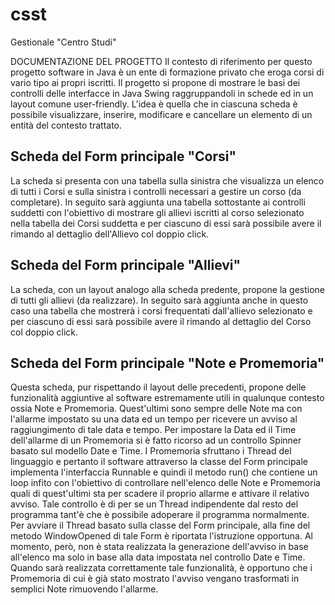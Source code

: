 # csst
Gestionale "Centro Studi"

DOCUMENTAZIONE DEL PROGETTO
Il contesto di riferimento per questo progetto software in Java è un ente di
formazione privato che eroga corsi di vario tipo ai propri iscritti.
Il progetto si propone di mostrare le basi dei controlli delle interfacce in
Java Swing raggruppandoli in schede ed in un layout comune user-friendly.
L'idea è quella che in ciascuna scheda è possibile visualizzare, inserire,
modificare e cancellare un elemento di un entità del contesto trattato.
 
Scheda del Form principale "Corsi"
----------------------------------
La scheda si presenta con una tabella sulla sinistra che visualizza un elenco
di tutti i Corsi e sulla sinistra i controlli necessari a gestire un corso
(da completare).
In seguito sarà aggiunta una tabella sottostante ai controlli suddetti con
l'obiettivo di mostrare gli allievi iscritti al corso selezionato nella tabella
dei Corsi suddetta e per ciascuno di essi sarà possibile avere il rimando al
dettaglio dell'Allievo col doppio click.

Scheda del Form principale "Allievi"
------------------------------------
La scheda, con un layout analogo alla scheda predente, propone la gestione di
tutti gli allievi (da realizzare).
In seguito sarà aggiunta anche in questo caso una tabella che mostrerà i corsi
frequentati dall'allievo selezionato e per ciascuno di essi sarà possibile avere
il rimando al dettaglio del Corso col doppio click.

Scheda del Form principale "Note e Promemoria"
----------------------------------------------
Questa scheda, pur rispettando il layout delle precedenti, propone delle
funzionalità aggiuntive al software estremamente utili in qualunque contesto
ossia Note e Promemoria. Quest'ultimi sono sempre delle Note ma con l'allarme
impostato su una data ed un tempo per ricevere un avviso al raggiungimento di
tale data e tempo.
Per impostare la Data ed il Time dell'allarme di un Promemoria si è fatto
ricorso ad un controllo Spinner basato sul modello Date e Time.
I Promemoria sfruttano i Thread del linguaggio e pertanto il software attraverso
la classe del Form principale implementa l'interfaccia Runnable e quindi
il metodo run() che contiene un loop infito con l'obiettivo di controllare
nell'elenco delle Note e Promemoria quali di quest'ultimi sta per scadere il
proprio allarme e attivare il relativo avviso.
Tale controllo è di per se un Thread indipendente dal resto del programma tant'è
che è possibile adoperare il programma normalmente.
Per avviare il Thread basato sulla classe del Form principale, alla fine del
metodo WindowOpened di tale Form è riportata l'istruzione opportuna.
Al momento, però, non è stata realizzata la generazione dell'avviso in base
all'elenco ma solo in base alla data impostata nel controllo Date e Time.
Quando sarà realizzata correttamente tale funzionalità, è opportuno che
i Promemoria di cui è già stato mostrato l'avviso vengano trasformati in
semplici Note rimuovendo l'allarme.